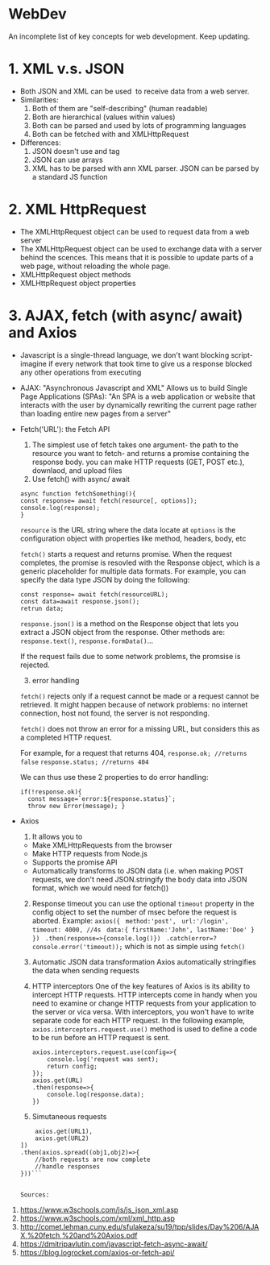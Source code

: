 # WebDev

An incomplete list of key concepts for web development. Keep updating.

# 1. XML v.s. JSON

- Both JSON and XML can be used  to receive data from a web server.
- Similarities:
  1. Both of them are "self-describing" (human readable)
  2. Both are hierarchical (values within values)
  3. Both can be parsed and used by lots of programming languages
  4. Both can be fetched with and XMLHttpRequest
- Differences:
  1. JSON doesn't use and tag
  2. JSON can use arrays
  3. XML has to be parsed with ann XML parser. JSON can be parsed by a standard JS function

# 2. XML HttpRequest

- The XMLHttpRequest object can be used to request data from a web server
- The XMLHttpRequest object can be used to exchange data with a server behind the scences. This means that it is possible to update parts of a web page, without reloading the whole page.
- XMLHttpRequest object methods
- XMLHttpRequest object properties

# 3. AJAX, fetch (with async/ await) and Axios

- Javascript is a single-thread language, we don't want blocking script- imagine if every network that took time to give us a response blocked any other operations from executing

- AJAX: "Asynchronous Javascript and XML"
  Allows us to build Single Page Applications (SPAs): "An SPA is a web application or website that interacts with the user by dynamically rewriting the current page rather than loading entire new pages from a server"

- Fetch('URL'): the Fetch API

  1.  The simplest use of fetch takes one argument- the path to the resource you want to fetch- and returns a promise containing the response body. you can make HTTP requests (GET, POST etc.), downlaod, and upload files
  2.  Use fetch() with async/ await

  ```
  async function fetchSomething(){ 
  const response= await fetch(resource[, options]); 
  console.log(response); 
  }
  ```

  `resource` is the URL string where the data locate at
  `options` is the configuration object with properties like method, headers, body, etc

  `fetch()` starts a request and returns promise. When the request completes, the promise is resovled with the Response object, which is a generic placeholder for multiple data formats. For example, you can specify the data type JSON by doing the following:

  ```
  const response= await fetch(resourceURL); 
  const data=await response.json(); 
  retrun data;
  ```

  `response.json()` is a method on the Response object that lets you extract a JSON object from the response. Other methods are: `response.text()`, `response.formData()`...

  If the request fails due to some network problems, the promsise is rejected.

  3. error handling

  `fetch()` rejects only if a request cannot be made or a request cannot be retrieved. It might happen because of network problems: no internet connection, host not found, the server is not responding.

  `fetch()` does not throw an error for a missing URL, but considers this as a completed HTTP request.

  For example, for a request that returns 404,
  `response.ok; //returns false`
  `response.status; //returns 404`

  We can thus use these 2 properties to do error handling:

  ```
  if(!response.ok){ 
    const message=`error:${response.status}`; 
    throw new Error(message); }
   ```

- Axios

  1. It allows you to

  - Make XMLHttpRequests from the browser
  - Make HTTP requests from Node.js
  - Supports the promise API
  - Automatically transforms to JSON data (i.e. when making POST requests, we don't need JSON.stringify the body data into JSON format, which we would need for fetch())

  2. Response timeout
     you can use the optional `timeout` property in the config object to set the number of msec before the request is aborted. Example:
     `axios({ `
      `method:'post', `
      `url:'/login', `
      `timeout: 4000, //4s `
      `data:{ firstName:'John', lastName:'Doe' } }) `
      `.then(response=>{console.log()}) `
      `.catch(error=?console.error('timeout));`
     which is not as simple using `fetch()`

  3. Automatic JSON data transformation
     Axios automatically stringifies the data when sending requests

  4. HTTP interceptors
     One of the key features of Axios is its ability to intercept HTTP requests. HTTP intercepts come in handy when you need to examine or change HTTP requests from your application to the server or vica versa. With interceptors, you won't have to write separate code for each HTTP request. In the following example, `axios.interceptors.request.use()` method is used to define a code to be run before an HTTP request is sent.
     ```
     axios.interceptors.request.use(config=>{
         console.log('request was sent);
         return config;
     });
     axios.get(URL)
     .then(response=>{
         console.log(response.data);
     })
     ```
  5. Simutaneous requests

  ````axios.all([
      axios.get(URL1),
      axios.get(URL2)
  ])
  .then(axios.spread((obj1,obj2)=>{
      //both requests are now complete
      //handle responses
  }))```


  Sources:

  ````

1. https://www.w3schools.com/js/js_json_xml.asp
2. https://www.w3schools.com/xml/xml_http.asp
3. http://comet.lehman.cuny.edu/sfulakeza/su19/tpp/slides/Day%206/AJAX,%20fetch,%20and%20Axios.pdf
4. https://dmitripavlutin.com/javascript-fetch-async-await/
5. https://blog.logrocket.com/axios-or-fetch-api/
